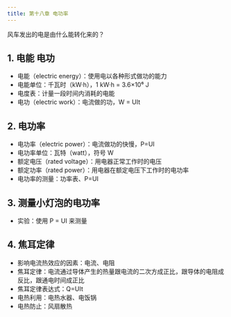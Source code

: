 ```yaml
---
title: 第十八章 电功率
---
```


风车发出的电是由什么能转化来的？

## 1. 电能 电功

- 电能（electric energy）：使用电以各种形式做功的能力
- 电能单位：千瓦时（kW·h），1 kW·h = 3.6×10⁶ J
- 电度表：计量一段时间内消耗的电能
- 电功（electric work）：电流做的功，W = UIt

## 2. 电功率

- 电功率（electric power）：电流做功的快慢，P=UI
- 电功率单位：瓦特（watt），符号 W
- 额定电压（rated voltage）：用电器正常工作时的电压
- 额定功率（rated power）：用电器在额定电压下工作时的电功率
- 电功率的测量：功率表、P=UI

## 3. 测量小灯泡的电功率

- 实验：使用 P = UI 来测量

## 4. 焦耳定律

- 影响电流热效应的因素：电流、电阻
- 焦耳定律：电流通过导体产生的热量跟电流的二次方成正比，跟导体的电阻成反比，跟通电时间成正比
- 焦耳定律表达式：Q=UIt
- 电热利用：电热水器、电饭锅
- 电热防止：风扇散热